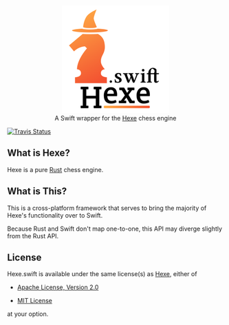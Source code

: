 <p align="center">
    <a href="https://github.com/hexe-rs/Hexe.swift/">
    <img src="https://raw.githubusercontent.com/hexe-rs/Hexe/assets/Icon/Swift/Icon.png" alt="Hexe" width="250">
    </a>
    <br>
    A Swift wrapper for the <a href="https://github.com/hexe-rs/Hexe">Hexe</a> chess engine
</p>

[![Travis Status][travis-badge]][travis]

## What is Hexe?

Hexe is a pure [Rust] chess engine.

## What is This?

This is a cross-platform framework that serves to bring the majority of Hexe's functionality over to Swift.

Because Rust and Swift don't map one-to-one, this API may diverge slightly from the Rust API.

## License

Hexe.swift is available under the same license(s) as [Hexe], either of

 - [Apache License, Version 2.0][license-apache]

 - [MIT License][license-mit]

at your option.

[Hexe]: https://github.com/hexe-rs/Hexe
[Rust]: https://www.rust-lang.org/

[travis]:       https://travis-ci.org/hexe-rs/Hexe.swift
[travis-badge]: https://travis-ci.org/hexe-rs/Hexe.swift.svg?branch=master

[license-apache]: https://github.com/hexe-rs/Hexe.swift/blob/master/LICENSE-APACHE
[license-mit]:    https://github.com/hexe-rs/Hexe.swift/blob/master/LICENSE-MIT
